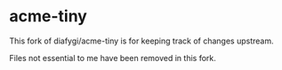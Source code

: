 # acme-tiny

This fork of diafygi/acme-tiny is for keeping track of changes upstream.

Files not essential to me have been removed in this fork.
